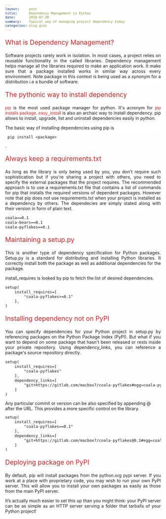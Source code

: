 ```yaml
---
layout:     post
title:      Dependency Management in Python
date:       2018-07-30
summary:    Typical way of managing project dependency today
categories: blog gsoc
---
```


<p class="heading">What is Dependency Management?</p>
<p class="content">
Software projects rarely work in isolation. In most cases, a project
relies on reusable functionality in the called libraries. Dependency management
helps manage all the libraries required to make an application work. It make
sure that a package installed works in similar way across every environment.
Note package in this context is being used as a synonym for a distribution i.e
a bundle of software.
<p>

<p class="heading">The pythonic way to install dependency</p>
<p class="content">
<span class='highlight'>pip</span> is the most used package manager for python.
It's acronym for <span class='highlight'>pip installs package</span>.
<span class='highlight'>easy_install</span> is also an archaic way to install
dependency. pip allows to install, upgrade, list and uninstall dependencies
easily in python.
<p>
<p class="content">
The basic way of installing dependencies using pip is
<pre> pip install &lt;package&gt; </pre>.
</p>

<p class="heading">Always keep a requirements.txt</p>
<p class="content">
As long as the library is only being used by you, you don't require such
sophistication but if you're sharing a project with others,
you need to specify the external packages that the project requires.
The recommended approach is to use a requirements.txt file that
contains a list of commands for pip that installs the required versions
of dependent packages. However note that pip does not use requirements.txt when
your project is installed as a dependency by others. The dependecies are simply
stated along with their version in form of plain text.
</p>
<pre>
coala==0.1
coala-bears==0.1
coala-pyflakes==0.1
</pre>

<p class="heading">Maintaining a setup.py</p>
<p class="content">
This is another type of dependency specification for Python packages.
Setup.py is a standard for distributing and installing Python libraries.
It correctly install both the package as well as additional dependencies
for the package.
</p>
<p class="content">
<span class=".highlight">install_requires</span> is looked by pip to fetch the list of desired
dependencies.
<pre>
setup(
    install_requires=[
        "coala-pyflakes>=0.1"
    ],
)
</pre>
</p>

<p class="heading">Installing dependency not on PyPI</p>
<p class="content">
You can specify dependencies for your Python project in setup.py by referencing
packages on the Python Package Index (PyPI). But what if you want to depend on
some package that hasn't been released or rests inside your private repository.
Using dependency_links, you can reference a package's source repository directly.
</p>
<pre>
setup(
    install_requires=[
        "coala-pyflakes"
    ],
    dependency_links=[
        "git+https://gitlab.com/macbox7/coala-pyflakes#egg=coala-pyflakes"
    ]
)
</pre>
Any particular commit or version can be also specified by appending
<span class=".highlight">@</span> after the URL. This provides a more specific
control on the library.
<pre>
setup(
    install_requires=[
        "coala-pyflakes==0.1"
    ],
    dependency_links=[
        "git+https://gitlab.com/macbox7/coala-pyflakes@0.1#egg=coala-pyflakes"
    ]
)
</pre>

<p class="heading">Deploying package on PyPI</p>
<p class="content">
By default, pip will install packages from the python.org pypi server.
If you work at a place with proprietary code, you may wish to run
your own PyPI server. This will allow you to install your own packages
as easily as those from the main PyPI server.
</p>
<p class="content">
It’s actually much easier to set this up than you might think: your
PyPI server can be as simple as an HTTP server serving a folder that tarballs
of your Python project!
</p>

<style>
.heading {
    color:#c62828;
    font-size:1.5em;
}

.content {
    text-align:justify;
    background: #ffffff;
}

a.hyperlink {
    color:#b71c1c;
    text-decoration-color: red !important;
}

a.hyperlink:hover, a.hyperlink:active {
    color:#c51162;
    text-decoration-color: red !important;
}

pre {
  font-size:0.9em;
}

.highlight {
  color: #c62828;
  font-family: Optima, sans-serif;
}
</style>
